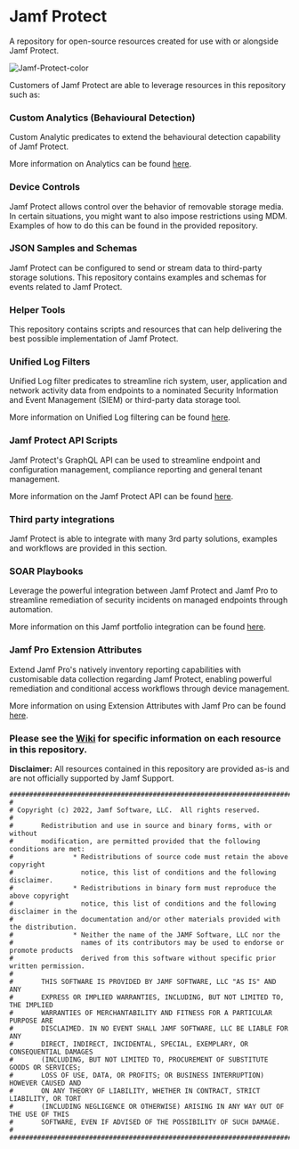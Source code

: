 # Jamf Protect
A repository for open-source resources created for use with or alongside Jamf Protect.

![Jamf-Protect-color](https://user-images.githubusercontent.com/39714638/132669395-cc0e613d-a1f5-480a-8c52-6380b945f4d7.png)

Customers of Jamf Protect are able to leverage resources in this repository such as:

### Custom Analytics (Behavioural Detection)

Custom Analytic predicates to extend the behavioural detection capability of Jamf Protect.

More information on Analytics can be found [here](https://docs.jamf.com/jamf-protect/documentation/Analytics.html).

### Device Controls

Jamf Protect allows control over the behavior of removable storage media. In certain situations, you might want to also impose restrictions using MDM. Examples of how to do this can be found in the provided repository.

### JSON Samples and Schemas

Jamf Protect can be configured to send or stream data to third-party storage solutions. This repository contains examples and schemas for events related to Jamf Protect.

### Helper Tools

This repository contains scripts and resources that can help delivering the best possible implementation of Jamf Protect.

### Unified Log Filters

Unified Log filter predicates to streamline rich system, user, application and network activity data from endpoints to a nominated Security Information and Event Management (SIEM) or third-party data storage tool.

More information on Unified Log filtering can be found [here](https://docs.jamf.com/jamf-protect/documentation/Unified_Logging.html).

### Jamf Protect API Scripts

Jamf Protect's GraphQL API can be used to streamline endpoint and configuration management, compliance reporting and general tenant management.

More information on the Jamf Protect API can be found [here](https://docs.jamf.com/jamf-protect/documentation/Jamf_Protect_API.html).

### Third party integrations

Jamf Protect is able to integrate with many 3rd party solutions, examples and workflows are provided in this section.

### SOAR Playbooks

Leverage the powerful integration between Jamf Protect and Jamf Pro to streamline remediation of security incidents on managed endpoints through automation.

More information on this Jamf portfolio integration can be found [here](https://docs.jamf.com/jamf-protect/documentation/Setting_Up_Analytic_Remediation_With_Jamf_Pro.html).

### Jamf Pro Extension Attributes

Extend Jamf Pro's natively inventory reporting capabilities with customisable data collection regarding Jamf Protect, enabling powerful remediation and conditional access workflows through device management.  

More information on using Extension Attributes with Jamf Pro can be found [here](https://docs.jamf.com/jamf-pro/administrator-guide/Computer_Extension_Attributes.html).

### Please see the [Wiki](https://github.com/jamf/jamfprotect/wiki) for specific information on each resource in this repository.

**Disclaimer:** All resources contained in this repository are provided as-is and are not officially supported by Jamf Support.

```
####################################################################################################
#
# Copyright (c) 2022, Jamf Software, LLC.  All rights reserved.
#
#       Redistribution and use in source and binary forms, with or without
#       modification, are permitted provided that the following conditions are met:
#               * Redistributions of source code must retain the above copyright
#                 notice, this list of conditions and the following disclaimer.
#               * Redistributions in binary form must reproduce the above copyright
#                 notice, this list of conditions and the following disclaimer in the
#                 documentation and/or other materials provided with the distribution.
#               * Neither the name of the JAMF Software, LLC nor the
#                 names of its contributors may be used to endorse or promote products
#                 derived from this software without specific prior written permission.
#
#       THIS SOFTWARE IS PROVIDED BY JAMF SOFTWARE, LLC "AS IS" AND ANY
#       EXPRESS OR IMPLIED WARRANTIES, INCLUDING, BUT NOT LIMITED TO, THE IMPLIED
#       WARRANTIES OF MERCHANTABILITY AND FITNESS FOR A PARTICULAR PURPOSE ARE
#       DISCLAIMED. IN NO EVENT SHALL JAMF SOFTWARE, LLC BE LIABLE FOR ANY
#       DIRECT, INDIRECT, INCIDENTAL, SPECIAL, EXEMPLARY, OR CONSEQUENTIAL DAMAGES
#       (INCLUDING, BUT NOT LIMITED TO, PROCUREMENT OF SUBSTITUTE GOODS OR SERVICES;
#       LOSS OF USE, DATA, OR PROFITS; OR BUSINESS INTERRUPTION) HOWEVER CAUSED AND
#       ON ANY THEORY OF LIABILITY, WHETHER IN CONTRACT, STRICT LIABILITY, OR TORT
#       (INCLUDING NEGLIGENCE OR OTHERWISE) ARISING IN ANY WAY OUT OF THE USE OF THIS
#       SOFTWARE, EVEN IF ADVISED OF THE POSSIBILITY OF SUCH DAMAGE.
#
####################################################################################################

```
